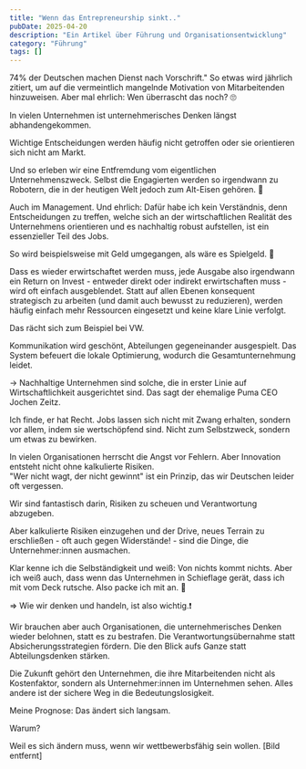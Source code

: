 ```yaml
---
title: "Wenn das Entrepreneurship sinkt.."
pubDate: 2025-04-20
description: "Ein Artikel über Führung und Organisationsentwicklung"
category: "Führung"
tags: []
---
```

74% der Deutschen machen Dienst nach Vorschrift." So etwas wird jährlich zitiert, um auf die vermeintlich mangelnde Motivation von Mitarbeitenden hinzuweisen. Aber mal ehrlich: Wen überrascht das noch? 🙄  
  
In vielen Unternehmen ist unternehmerisches Denken längst abhandengekommen.  
  
Wichtige Entscheidungen werden häufig nicht getroffen oder sie orientieren sich nicht am Markt.  
  
Und so erleben wir eine Entfremdung vom eigentlichen Unternehmenszweck. Selbst die Engagierten werden so irgendwann zu Robotern, die in der heutigen Welt jedoch zum Alt-Eisen gehören. 🤖  
  
Auch im Management. Und ehrlich: Dafür habe ich kein Verständnis, denn Entscheidungen zu treffen, welche sich an der wirtschaftlichen Realität des Unternehmens orientieren und es nachhaltig robust aufstellen, ist ein essenzieller Teil des Jobs.  
  
So wird beispielsweise mit Geld umgegangen, als wäre es Spielgeld. 💸  
  
Dass es wieder erwirtschaftet werden muss, jede Ausgabe also irgendwann ein Return on Invest - entweder direkt oder indirekt erwirtschaften muss - wird oft einfach ausgeblendet. Statt auf allen Ebenen konsequent strategisch zu arbeiten (und damit auch bewusst zu reduzieren), werden häufig einfach mehr Ressourcen eingesetzt und keine klare Linie verfolgt.  
  
Das rächt sich zum Beispiel bei VW.  
  
Kommunikation wird geschönt, Abteilungen gegeneinander ausgespielt. Das System befeuert die lokale Optimierung, wodurch die Gesamtunternehmung leidet.  
  
\-> Nachhaltige Unternehmen sind solche, die in erster Linie auf Wirtschaftlichkeit ausgerichtet sind. Das sagt der ehemalige Puma CEO Jochen Zeitz.  
  
Ich finde, er hat Recht. Jobs lassen sich nicht mit Zwang erhalten, sondern vor allem, indem sie wertschöpfend sind. Nicht zum Selbstzweck, sondern um etwas zu bewirken.  
  
In vielen Organisationen herrscht die Angst vor Fehlern. Aber Innovation entsteht nicht ohne kalkulierte Risiken.  
"Wer nicht wagt, der nicht gewinnt" ist ein Prinzip, das wir Deutschen leider oft vergessen.  
  
Wir sind fantastisch darin, Risiken zu scheuen und Verantwortung abzugeben.  
  
Aber kalkulierte Risiken einzugehen und der Drive, neues Terrain zu erschließen - oft auch gegen Widerstände! - sind die Dinge, die Unternehmer:innen ausmachen.  
  
Klar kenne ich die Selbständigkeit und weiß: Von nichts kommt nichts. Aber ich weiß auch, dass wenn das Unternehmen in Schieflage gerät, dass ich mit vom Deck rutsche. Also packe ich mit an. 🔨  
  
\=> Wie wir denken und handeln, ist also wichtig.❗️  
  
Wir brauchen aber auch Organisationen, die unternehmerisches Denken wieder belohnen, statt es zu bestrafen. Die Verantwortungsübernahme statt Absicherungsstrategien fördern. Die den Blick aufs Ganze statt Abteilungsdenken stärken.  
  
Die Zukunft gehört den Unternehmen, die ihre Mitarbeitenden nicht als Kostenfaktor, sondern als Unternehmer:innen im Unternehmen sehen. Alles andere ist der sichere Weg in die Bedeutungslosigkeit.  
  
Meine Prognose: Das ändert sich langsam.  
  
Warum?  
  
Weil es sich ändern muss, wenn wir wettbewerbsfähig sein wollen.
[Bild entfernt]
